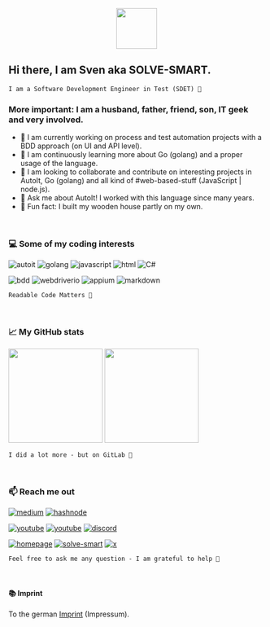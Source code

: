 <p align="center">
    <img src="https://github.com/Sven-Seyfert/Sven-Seyfert/blob/main/media/favicon.ico" width="80" />
</p>

## Hi there, I am Sven aka SOLVE-SMART.

    I am a Software Development Engineer in Test (SDET) 🧪

### More important: I am a husband, father, friend, son, IT geek and very involved.

- 🔭 I am currently working on process and test automation projects with a BDD approach (on UI and API level).
- 🌱 I am continuously learning more about Go (golang) and a proper usage of the language.
- 👯 I am looking to collaborate and contribute on interesting projects in AutoIt, Go (golang) and all kind of #web-based-stuff (JavaScript | node.js).
- 💬 Ask me about AutoIt! I worked with this language since many years.
- 📢 Fun fact: I built my wooden house partly on my own.

<br>

### 💻 Some of my coding interests

![autoit](https://img.shields.io/badge/AutoIt-lightskyblue?style=for-the-badge&labelColor=black&logo=autodesk&logoColor=lightskyblue)
![golang](https://img.shields.io/badge/Go-07D9CA?style=for-the-badge&labelColor=black&logo=go&logoColor=07D9CA)
![javascript](https://img.shields.io/badge/Javascript-F0DB4F?style=for-the-badge&labelColor=black&logo=javascript&logoColor=F0DB4F)
![html](https://img.shields.io/badge/HTML%2FCSs-E34F26?style=for-the-badge&labelColor=black&logo=html5&logoColor=E34F26)
![C#](https://img.shields.io/badge/C%23-512BD4?style=for-the-badge&labelColor=black&logo=.net&logoColor=512BD4)

![bdd](https://img.shields.io/badge/Cucumber-23D96C?style=for-the-badge&labelColor=black&logo=cucumber&logoColor=23D96C)
![webdriverio](https://img.shields.io/badge/WebdriverIO-EA5906?style=for-the-badge&labelColor=black&logo=webdriverio&logoColor=EA5906)
![appium](https://img.shields.io/badge/Appium-EE376D?style=for-the-badge&labelColor=black&logo=appium&logoColor=EE376D)
![markdown](https://img.shields.io/badge/Markdown-F7F4ED?style=for-the-badge&labelColor=black&logo=markdown&logoColor=F7F4ED)


    Readable Code Matters 🦄

<br>

### 📈 My GitHub stats

<img height="185px" src="https://github-readme-stats-one-bice.vercel.app/api?username=sven-seyfert&count_private=true&theme=ayu-mirage&show_icons=true&include_all_commits=true&role=OWNER,ORGANIZATION_MEMBER,COLLABORATOR&cache_seconds=14400&disable_animations=true"> <img height="185px" src="https://github-readme-stats-one-bice.vercel.app/api/top-langs/?username=sven-seyfert&layout=compact&langs_count=10&theme=ayu-mirage&card_width=369">

    I did a lot more - but on GitLab 🦊

<br>

### 📫 Reach me out

[![medium](https://img.shields.io/badge/medium-F7F4ED?style=for-the-badge&labelColor=black&logo=medium&logoColor=F7F4ED)](https://medium.com/@solvesmart)
[![hashnode](https://img.shields.io/badge/hashnode-2962FF?style=for-the-badge&labelColor=black&logo=hashnode&logoColor=2962FF)](https://hashnode.com/@solvesmart)

[![youtube](https://img.shields.io/badge/Solve--Smart-D94D4A?style=for-the-badge&labelColor=black&logo=youtube&logoColor=D94D4A)](https://www.youtube.com/@solvesmart)
[![youtube](https://img.shields.io/badge/Sven--Au3--Go-3D80B6?style=for-the-badge&labelColor=black&logo=youtube&logoColor=3D80B6)](https://www.youtube.com/@svenau3go)
[![discord](https://img.shields.io/badge/discord-6569B0?style=for-the-badge&labelColor=black&logo=discord&logoColor=6569B0)](https://discord.gg/5DWTpZK3QN)

[![homepage](https://img.shields.io/badge/Homepage-648293?style=for-the-badge&labelColor=black&logo=HTML5&logoColor=648293)](https://sven-seyfert.de)
[![solve-smart](https://img.shields.io/badge/solve_smart_de-F0DB4F?style=for-the-badge&labelColor=black&logo=docsify&logoColor=F0DB4F)](https://solve-smart.de)
[![x](https://img.shields.io/badge/sven__seyfert-1DA1F2?style=for-the-badge&labelColor=black&logo=x&logoColor=1DA1F2)](https://x.com/sven_seyfert)

    Feel free to ask me any question - I am grateful to help 🤝

<br>

#### 📚 Imprint

To the german [Imprint](https://solve-smart.de/#/de/impressum) (Impressum).
